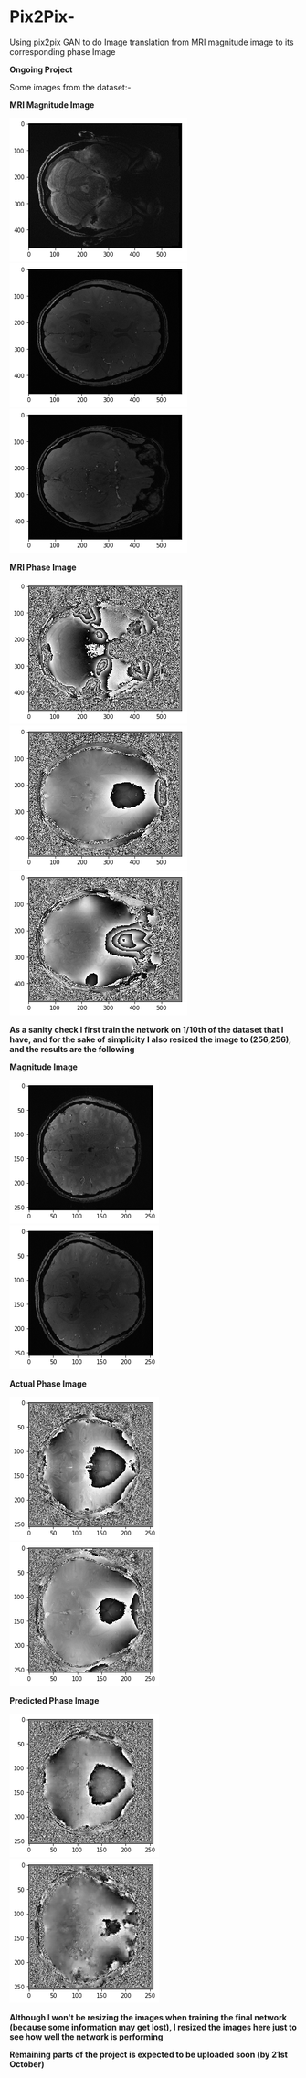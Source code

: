 # Pix2Pix-
Using pix2pix GAN to do Image translation from MRI magnitude image to its corresponding phase Image

**Ongoing Project**

Some images from the dataset:-

**MRI Magnitude Image**

![](MRI_Images/m1.png) ![](MRI_Images/m2.png) ![](MRI_Images/m3.png)


**MRI Phase Image**

![](MRI_Images/p1.png)  ![](MRI_Images/p2.png)  ![](MRI_Images/p3.png)


**As a sanity check I first train the network on 1/10th of the dataset that I have, and for the sake of simplicity I also resized the image to (256,256), and the results are the following**

**Magnitude Image**                           

![](trial_predictions/m1.png)   ![](trial_predictions/m2.png)

**Actual Phase Image**

![](trial_predictions/p1.png)   ![](trial_predictions/p2.png)

**Predicted Phase Image**

![](trial_predictions/pr1.png)    ![](trial_predictions/pr2.png)

  


**Although I won't be resizing the images when training the final network (because some information may get lost), I resized the images here just to see how well the network is performing**





**Remaining parts of the project is expected to be uploaded soon (by 21st October)**
